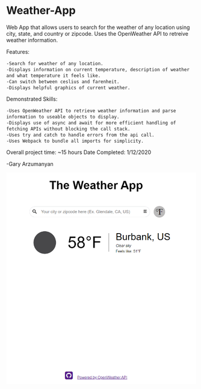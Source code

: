 # Weather-App

Web App that allows users to search for the weather of any location using city, state, and country or zipcode. Uses the OpenWeather API to retreive weather information.

Features:

    -Search for weather of any location.
    -Displays information on current temperature, description of weather and what temperature it feels like.
    -Can switch between ceslius and farenheit.
    -Displays helpful graphics of current weather.

Demonstrated Skills:

    -Uses OpenWeather API to retrieve weather information and parse information to useable objects to display.
    -Displays use of async and await for more efficient handling of fetching APIs without blocking the call stack.
    -Uses try and catch to handle errors from the api call.
    -Uses Webpack to bundle all imports for simplicity.

Overall project time: ~15 hours Date Completed: 1/12/2020

-Gary Arzumanyan

![Sample Screenshot](Sample.png)
